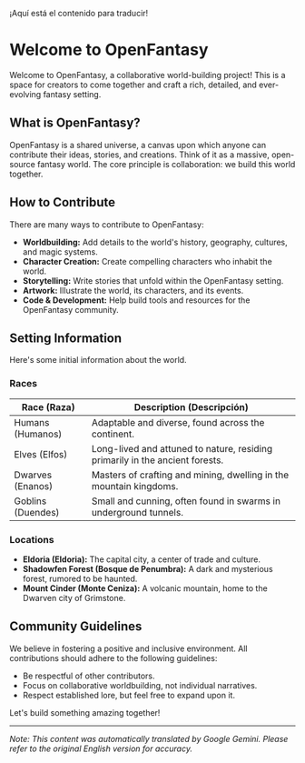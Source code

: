 ¡Aquí está el contenido para traducir!

# Welcome to OpenFantasy

Welcome to OpenFantasy, a collaborative world-building project! This is a space for creators to come together and craft a rich, detailed, and ever-evolving fantasy setting.

## What is OpenFantasy?

OpenFantasy is a shared universe, a canvas upon which anyone can contribute their ideas, stories, and creations. Think of it as a massive, open-source fantasy world. The core principle is collaboration: we build this world together.

## How to Contribute

There are many ways to contribute to OpenFantasy:

*   **Worldbuilding:** Add details to the world's history, geography, cultures, and magic systems.
*   **Character Creation:** Create compelling characters who inhabit the world.
*   **Storytelling:** Write stories that unfold within the OpenFantasy setting.
*   **Artwork:** Illustrate the world, its characters, and its events.
*   **Code & Development:** Help build tools and resources for the OpenFantasy community.

## Setting Information

Here's some initial information about the world.

### Races

| Race (Raza)     | Description (Descripción)                                                                                                                                   |
| ---------------- | ------------------------------------------------------------------------------------------------------------------------------------------------------------ |
| Humans (Humanos)   | Adaptable and diverse, found across the continent.                                                                                                       |
| Elves (Elfos)     | Long-lived and attuned to nature, residing primarily in the ancient forests.                                                                               |
| Dwarves (Enanos)   | Masters of crafting and mining, dwelling in the mountain kingdoms.                                                                                         |
| Goblins (Duendes) | Small and cunning, often found in swarms in underground tunnels.                                                                                         |

### Locations

*   **Eldoria (Eldoria):** The capital city, a center of trade and culture.
*   **Shadowfen Forest (Bosque de Penumbra):** A dark and mysterious forest, rumored to be haunted.
*   **Mount Cinder (Monte Ceniza):** A volcanic mountain, home to the Dwarven city of Grimstone.

## Community Guidelines

We believe in fostering a positive and inclusive environment. All contributions should adhere to the following guidelines:

*   Be respectful of other contributors.
*   Focus on collaborative worldbuilding, not individual narratives.
*   Respect established lore, but feel free to expand upon it.

Let's build something amazing together!


---
_Note: This content was automatically translated by Google Gemini. Please refer to the original English version for accuracy._